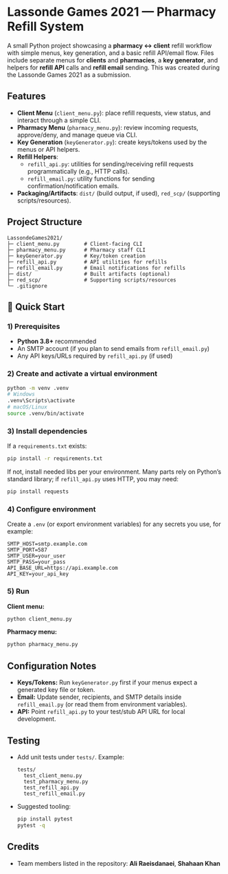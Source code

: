 # Lassonde Games 2021 — Pharmacy Refill System

A small Python project showcasing a **pharmacy ↔ client** refill workflow with simple menus, key generation, and a basic refill API/email flow. Files include separate menus for **clients** and **pharmacies**, a **key generator**, and helpers for **refill API** calls and **refill email** sending. This was created during the Lassonde Games 2021 as a submission.

## Features
- **Client Menu** (`client_menu.py`): place refill requests, view status, and interact through a simple CLI.
- **Pharmacy Menu** (`pharmacy_menu.py`): review incoming requests, approve/deny, and manage queue via CLI.
- **Key Generation** (`keyGenerator.py`): create keys/tokens used by the menus or API helpers.
- **Refill Helpers**:
  - `refill_api.py`: utilities for sending/receiving refill requests programmatically (e.g., HTTP calls).
  - `refill_email.py`: utility functions for sending confirmation/notification emails.
- **Packaging/Artifacts**: `dist/` (build output, if used), `red_scp/` (supporting scripts/resources).

## Project Structure
```
LassondeGames2021/
├─ client_menu.py        # Client-facing CLI
├─ pharmacy_menu.py      # Pharmacy staff CLI
├─ keyGenerator.py       # Key/token creation
├─ refill_api.py         # API utilities for refills
├─ refill_email.py       # Email notifications for refills
├─ dist/                 # Built artifacts (optional)
├─ red_scp/              # Supporting scripts/resources
└─ .gitignore
```

## 🚀 Quick Start

### 1) Prerequisites
- **Python 3.8+** recommended
- An SMTP account (if you plan to send emails from `refill_email.py`)
- Any API keys/URLs required by `refill_api.py` (if used)

### 2) Create and activate a virtual environment
```bash
python -m venv .venv
# Windows
.venv\Scripts\activate
# macOS/Linux
source .venv/bin/activate
```

### 3) Install dependencies
If a `requirements.txt` exists:
```bash
pip install -r requirements.txt
```
If not, install needed libs per your environment. Many parts rely on Python’s standard library; if `refill_api.py` uses HTTP, you may need:
```bash
pip install requests
```

### 4) Configure environment
Create a `.env` (or export environment variables) for any secrets you use, for example:
```
SMTP_HOST=smtp.example.com
SMTP_PORT=587
SMTP_USER=your_user
SMTP_PASS=your_pass
API_BASE_URL=https://api.example.com
API_KEY=your_api_key
```

### 5) Run
**Client menu:**
```bash
python client_menu.py
```

**Pharmacy menu:**
```bash
python pharmacy_menu.py
```

## Configuration Notes
- **Keys/Tokens:** Run `keyGenerator.py` first if your menus expect a generated key file or token.
- **Email:** Update sender, recipients, and SMTP details inside `refill_email.py` (or read them from environment variables).
- **API:** Point `refill_api.py` to your test/stub API URL for local development.

## Testing
- Add unit tests under `tests/`. Example:
  ```
  tests/
    test_client_menu.py
    test_pharmacy_menu.py
    test_refill_api.py
    test_refill_email.py
  ```
- Suggested tooling:
  ```bash
  pip install pytest
  pytest -q
  ```

## Credits
- Team members listed in the repository: **Ali Raeisdanaei**, **Shahaan Khan**

